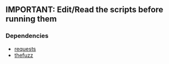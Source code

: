 ## IMPORTANT: Edit/Read the scripts before running them 

### Dependencies
- [requests](https://requests.readthedocs.io/en/latest/)
- [thefuzz](https://github.com/seatgeek/thefuzz)
